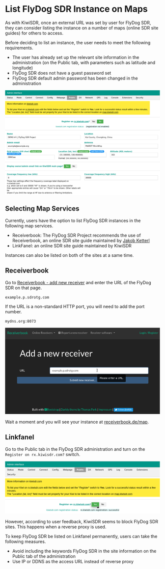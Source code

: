 # List FlyDog SDR Instance on Maps

As with KiwiSDR, once an external URL was set by user for FlyDog SDR, they can consider listing the instance on a number of maps (online SDR site guides) for others to access.

Before deciding to list an instance, the user needs to meet the following requirements.

 - The user has already set up the relevant site information in the administration (on the Public tab, with parameters such as latitude and longitude)
 - FlyDog SDR does not have a guest password set
 - FlyDog SDR default admin password has been changed in the administration

![Public Tab](/manual/map_1.png "Public Tab")

## Selecting Map Services

Currently, users have the option to list FlyDog SDR instances in the following map services.

 - Receiverbook: The FlyDog SDR Project recommends the use of Receiverbook, an online SDR site guide maintained by [Jakob Ketterl](https://github.com/jketterl)
 - LinkFanel: an online SDR site guide maintained by KiwiSDR

Instances can also be listed on both of the sites at a same time.

## Receiverbook

Go to [Receiverbook - add new receiver](https://www.receiverbook.de/receivers/new) and enter the URL of the FlyDog SDR on that page.

```
example.p.sdrotg.com
```

If the URL is a non-standard HTTP port, you will need to add the port number.

```
mydns.org:8073
```

![Receiverbook - add new receiver](/manual/map_2.png "Receiverbook - add new receiver")

Wait a moment and you will see your instance at [receiverbook.de/map](https://www.receiverbook.de/map).

## Linkfanel

Go to the Public tab in the FlyDog SDR administration and turn on the `Register on rx.kiwisdr.com?` switch.

![Register on rx.kiwisdr.com?](/manual/map_3.png "Register on rx.kiwisdr.com?")

However, according to user feedback, KiwiSDR seems to block FlyDog SDR sites. This happens when a reverse proxy is used.

To keep FlyDog SDR be listed on Linkfanel permanently, users can take the following measures.

 - Avoid including the keywords FlyDog SDR in the site information on the Public tab of the administration
 - Use IP or DDNS as the access URL instead of reverse proxy
